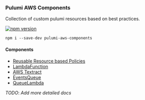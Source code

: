 ### Pulumi AWS Components

Collection of custom pulumi resources based on best practices.

[![npm version](https://badge.fury.io/js/pulumi-aws-components.svg)](https://www.npmjs.com/pulumi-aws-components)

`npm i --save-dev pulumi-aws-components`

#### Components

- [Reusable Resource based Policies](src/components/policies)
- [LambdaFunction](src/components/LambdaFunction.ts)
- [AWS Textract](src/components/AsyncTextExtract.ts)
- [EventsQueue](src/components/EventsQueue.ts)
- [QueueLambda](src/components/QueueLambda.ts)

_TODO_: _Add more detailed docs_
